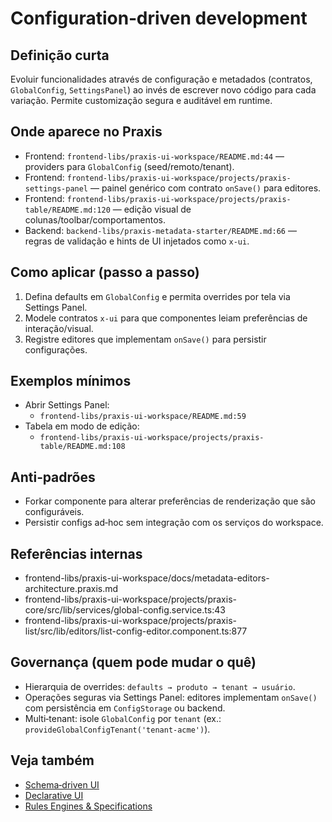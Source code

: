 # Configuration‑driven development

## Definição curta
Evoluir funcionalidades através de configuração e metadados (contratos, `GlobalConfig`, `SettingsPanel`) ao invés de escrever novo código para cada variação. Permite customização segura e auditável em runtime.

## Onde aparece no Praxis
- Frontend: `frontend-libs/praxis-ui-workspace/README.md:44` — providers para `GlobalConfig` (seed/remoto/tenant).
- Frontend: `frontend-libs/praxis-ui-workspace/projects/praxis-settings-panel` — painel genérico com contrato `onSave()` para editores.
- Frontend: `frontend-libs/praxis-ui-workspace/projects/praxis-table/README.md:120` — edição visual de colunas/toolbar/comportamentos.
- Backend: `backend-libs/praxis-metadata-starter/README.md:66` — regras de validação e hints de UI injetados como `x-ui`.

## Como aplicar (passo a passo)
1) Defina defaults em `GlobalConfig` e permita overrides por tela via Settings Panel.
2) Modele contratos `x-ui` para que componentes leiam preferências de interação/visual.
3) Registre editores que implementam `onSave()` para persistir configurações.

## Exemplos mínimos
- Abrir Settings Panel:
  - `frontend-libs/praxis-ui-workspace/README.md:59`
- Tabela em modo de edição:
  - `frontend-libs/praxis-ui-workspace/projects/praxis-table/README.md:108`

## Anti‑padrões
- Forkar componente para alterar preferências de renderização que são configuráveis.
- Persistir configs ad‑hoc sem integração com os serviços do workspace.

## Referências internas
- frontend-libs/praxis-ui-workspace/docs/metadata-editors-architecture.praxis.md
- frontend-libs/praxis-ui-workspace/projects/praxis-core/src/lib/services/global-config.service.ts:43
- frontend-libs/praxis-ui-workspace/projects/praxis-list/src/lib/editors/list-config-editor.component.ts:877
## Governança (quem pode mudar o quê)
- Hierarquia de overrides: `defaults → produto → tenant → usuário`.
- Operações seguras via Settings Panel: editores implementam `onSave()` com persistência em `ConfigStorage` ou backend.
- Multi‑tenant: isole `GlobalConfig` por `tenant` (ex.: `provideGlobalConfigTenant('tenant-acme')`).

## Veja também
- [Schema‑driven UI](./schema-driven-ui.md)
- [Declarative UI](./declarative-ui.md)
- [Rules Engines & Specifications](./rules-engines-and-specifications.md)

